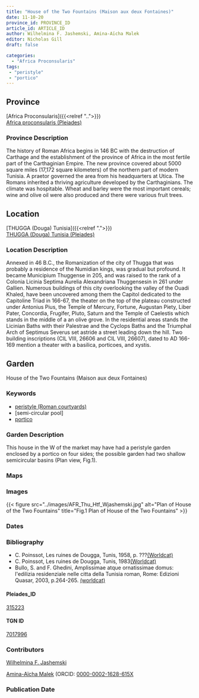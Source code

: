 ```yaml
---
title: "House of the Two Fountains (Maison aux deux Fontaines)"
date: 11-10-20
province_id: PROVINCE_ID
article_id: ARTICLE_ID
author: Wilhelmina F. Jashemski, Amina-Aïcha Malek
editor: Nicholas Gill
draft: false

categories:
  - "Africa Proconsularis"
tags:
 - "peristyle"
 - "portico"
---
```


## Province
[Africa Proconsularis]({{<relref "..">}}) \
[Africa proconsularis (Pleiades)](https://pleiades.stoa.org/places/991341)

### Province Description

The history of Roman Africa begins in 146 BC with the destruction of Carthage and the establishment of the province of Africa in the most fertile part of the Carthaginian Empire. The new province covered about 5000 square miles (17,172 square kilometers) of the northern part of modern Tunisia. A praetor governed the area from his headquarters at Utica. The Romans inherited a thriving agriculture developed by the Carthaginians. The  climate was hospitable. Wheat and barley were the most important cereals; wine and olive oil were also produced and there were various fruit trees.

## Location
[THUGGA (Douga) Tunisia]({{<relref ".">}}) \
[THUGGA (Douga) Tunisia (Pleiades)](https://pleiades.stoa.org/places/315223)

<!--### Plan of City

{{< figure src="../images/Doua_plan_city.jpg" alt="Plan of Thugga" title="Plan of the Thugga" >}}
-->

### Location Description

Annexed in 46 B.C., the Romanization of the city of Thugga that was probably a residence of the Numidian kings, was gradual but profound. It became Municipium Thuggense in 205, and was raised to the rank of a Colonia Licinia Septima Aurelia Alexandriana Thuggensesin in 261 under Gallien. Numerous buildings of this city overlooking the valley of the Ouadi Khaled, have been uncovered among them the Capitol dedicated to the Capitoline Triad in 166-67, the theater on the top of the plateau constructed under Antonius Pius, the Temple of Mercury, Fortune, Augustan Piety, Liber Pater, Concordia, Frugifer, Pluto, Saturn and the Temple of Caelestis which stands in the middle of a an olive grove. In the residential areas stands the Licinian Baths with their Palestrae and the Cyclops Baths and the Triumphal Arch of Septimus Severus set astride a street leading down the hill. Two building inscriptions (CIL VIII, 26606 and CIL VIII, 26607), dated to AD 166-169 mention a theater with a basilica, porticoes, and xystis.

## Garden

House of the Two Fountains (Maison aux deux Fontaines)

### Keywords

- [peristyle (Roman courtyards)](http://vocab.getty.edu/page/aat/300080971)
- [semi-circular pool]
- [portico](http://vocab.getty.edu/page/aat/300004145)

### Garden Description

This house in the W of the market may have had a peristyle garden enclosed by a portico on four sides; the possible garden had two shallow semicircular basins (Plan view, Fig.1).

### Maps

### Images

{{< figure src="../images/AFR_Thu_Htf_Wjashemski.jpg" alt="Plan of House of the Two Fountains" title="Fig.1 Plan of House of the Two Fountains" >}}

### Dates

### Bibliography
* C. Poinssot, Les ruines de Dougga, Tunis, 1958, p. ???[(Worldcat)](http://www.worldcat.org/oclc/804952011)
* C. Poinssot, Les ruines de Dougga, Tunis, 1983[(Worldcat)](http://www.worldcat.org/oclc/475099061)
* Bullo, S. and F. Ghedini, Amplissimae atque ornatissimae domus: l'edilizia residenziale nelle citta della Tunisia roman, Rome: Edizioni Quasar, 2003, p.264-265. [(worldcat)](http://www.worldcat.org/oclc/989088620)


#### Pleiades_ID

[315223](https://pleiades.stoa.org/places/315223)

#### TGN ID

[7017996](http://vocab.getty.edu/page/tgn/7017996)

### Contributors

[Wilhelmina F. Jashemski](http://worldcat.org/identities/lccn-n80037970/)

[Amina-Aïcha Malek](http://worldcat.org/identities/lccn-n2012075871/) (ORCID: [0000-0002-1628-615X](https://orcid.org/0000-0002-1628-615X)

### Publication Date